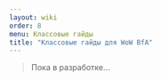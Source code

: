 ```yaml
---
layout: wiki
order: 8
menu: Классовые гайды
title: "Классовые гайды для WoW BfA"
---
```


> Пока в разработке...
